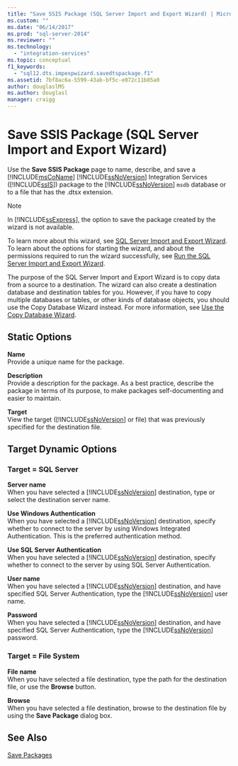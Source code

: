 ```yaml
---
title: "Save SSIS Package (SQL Server Import and Export Wizard) | Microsoft Docs"
ms.custom: ""
ms.date: "06/14/2017"
ms.prod: "sql-server-2014"
ms.reviewer: ""
ms.technology: 
  - "integration-services"
ms.topic: conceptual
f1_keywords: 
  - "sql12.dts.impexpwizard.savedtspackage.f1"
ms.assetid: 7bf8ac6a-5599-43ab-bf5c-e072c11b85a0
author: douglaslMS
ms.author: douglasl
manager: craigg
---
```

# Save SSIS Package (SQL Server Import and Export Wizard)
  Use the **Save SSIS Package** page to name, describe, and save a [!INCLUDE[msCoName](../../includes/msconame-md.md)] [!INCLUDE[ssNoVersion](../../includes/ssnoversion-md.md)] Integration Services ([!INCLUDE[ssIS](../../includes/ssis-md.md)]) package to the [!INCLUDE[ssNoVersion](../../includes/ssnoversion-md.md)] `msdb` database or to a file that has the .dtsx extension.  
  
> [!NOTE]  
>  In [!INCLUDE[ssExpress](../../includes/ssexpress-md.md)], the option to save the package created by the wizard is not available.  
  
 To learn more about this wizard, see [SQL Server Import and Export Wizard](import-and-export-data-with-the-sql-server-import-and-export-wizard.md). To learn about the options for starting the wizard, and about the permissions required to run the wizard successfully, see [Run the SQL Server Import and Export Wizard](start-the-sql-server-import-and-export-wizard.md).  
  
 The purpose of the SQL Server Import and Export Wizard is to copy data from a source to a destination. The wizard can also create a destination database and destination tables for you. However, if you have to copy multiple databases or tables, or other kinds of database objects, you should use the Copy Database Wizard instead. For more information, see [Use the Copy Database Wizard](../../relational-databases/databases/use-the-copy-database-wizard.md).  
  
## Static Options  
 **Name**  
 Provide a unique name for the package.  
  
 **Description**  
 Provide a description for the package. As a best practice, describe the package in terms of its purpose, to make packages self-documenting and easier to maintain.  
  
 **Target**  
 View the target ([!INCLUDE[ssNoVersion](../../includes/ssnoversion-md.md)] or file) that was previously specified for the destination file.  
  
## Target Dynamic Options  
  
### Target = SQL Server  
 **Server name**  
 When you have selected a [!INCLUDE[ssNoVersion](../../includes/ssnoversion-md.md)] destination, type or select the destination server name.  
  
 **Use Windows Authentication**  
 When you have selected a [!INCLUDE[ssNoVersion](../../includes/ssnoversion-md.md)] destination, specify whether to connect to the server by using Windows Integrated Authentication. This is the preferred authentication method.  
  
 **Use SQL Server Authentication**  
 When you have selected a [!INCLUDE[ssNoVersion](../../includes/ssnoversion-md.md)] destination, specify whether to connect to the server by using SQL Server Authentication.  
  
 **User name**  
 When you have selected a [!INCLUDE[ssNoVersion](../../includes/ssnoversion-md.md)] destination, and have specified SQL Server Authentication, type the [!INCLUDE[ssNoVersion](../../includes/ssnoversion-md.md)] user name.  
  
 **Password**  
 When you have selected a [!INCLUDE[ssNoVersion](../../includes/ssnoversion-md.md)] destination, and have specified SQL Server Authentication, type the [!INCLUDE[ssNoVersion](../../includes/ssnoversion-md.md)] password.  
  
### Target = File System  
 **File name**  
 When you have selected a file destination, type the path for the destination file, or use the **Browse** button.  
  
 **Browse**  
 When you have selected a file destination, browse to the destination file by using the **Save Package** dialog box.  
  
## See Also  
 [Save Packages](../save-packages.md)  
  
  
